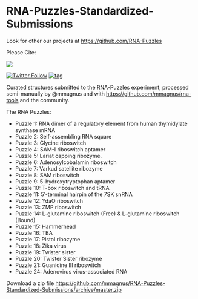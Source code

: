 # RNA-Puzzles-Standardized-Submissions

Look for other our projects at https://github.com/RNA-Puzzles

Please Cite:

[![](https://img.shields.io/badge/doi-RNA--Puzzles%20toolkit%40Nucleic%20Acid%20Research-success.svg)](http://dx.doi.org/10.1093/nar/gkz1108)

[![Twitter Follow](http://img.shields.io/twitter/follow/rna_tools.svg?style=social&label=Follow)](https://twitter.com/rna_pdb_tools) [![tag](https://img.shields.io/github/release/mmagnus/RNA-Puzzles-Normalized-submissions.svg)](https://github.com/mmagnus/RNA-Puzzles-Normalized-submissions/releases)

Curated structures submitted to the RNA-Puzzles experiment, processed semi-manually by @mmagnus and with https://github.com/mmagnus/rna-tools and the community.

The RNA Puzzles:

- Puzzle  1: RNA dimer of a regulatory element from human thymidylate synthase mRNA
- Puzzle  2: Self-assembling RNA square
- Puzzle  3: Glycine riboswitch
- Puzzle  4: SAM-I riboswitch aptamer
- Puzzle  5: Lariat capping ribozyme.
- Puzzle  6: Adenosylcobalamin riboswitch
- Puzzle  7: Varkud satellite ribozyme
- Puzzle  8: SAM riboswitch
- Puzzle  9: 5-hydroxytryptophan aptamer
- Puzzle 10: T-box riboswitch and tRNA
- Puzzle 11: 5′-terminal hairpin of the 7SK snRNA
- Puzzle 12: YdaO riboswitch
- Puzzle 13: ZMP riboswitch
- Puzzle 14: L-glutamine riboswitch (Free) & L-glutamine riboswitch (Bound)
- Puzzle 15: Hammerhead
- Puzzle 16: TBA
- Puzzle 17: Pistol ribozyme
- Puzzle 18: Zika virus
- Puzzle 19: Twister sister
- Puzzle 20: Twister Sister ribozyme
- Puzzle 21: Guanidine III riboswitch
- Puzzle 24: Adenovirus virus-associated RNA

Download a zip file https://github.com/mmagnus/RNA-Puzzles-Standardized-Submissions/archive/master.zip
